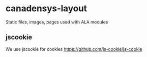 # canadensys-layout
Static files, images, pages used with ALA modules

## jscookie
We use jscookie for cookies https://github.com/js-cookie/js-cookie

